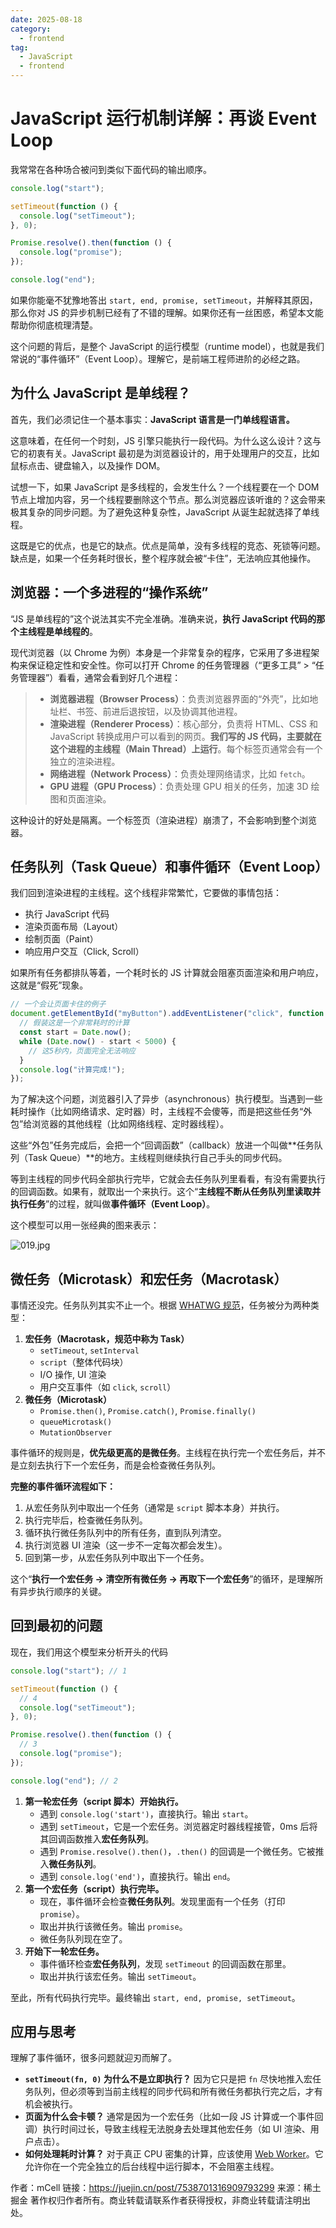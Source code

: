 ```yaml
---
date: 2025-08-18
category:
  - frontend
tag:
  - JavaScript
  - frontend
---
```


# JavaScript 运行机制详解：再谈 Event Loop

我常常在各种场合被问到类似下面代码的输出顺序。

```js
console.log("start");

setTimeout(function () {
  console.log("setTimeout");
}, 0);

Promise.resolve().then(function () {
  console.log("promise");
});

console.log("end");
```

如果你能毫不犹豫地答出 `start, end, promise, setTimeout`，并解释其原因，那么你对 JS 的异步机制已经有了不错的理解。如果你还有一丝困惑，希望本文能帮助你彻底梳理清楚。

这个问题的背后，是整个 JavaScript 的运行模型（runtime model），也就是我们常说的“事件循环”（Event Loop）。理解它，是前端工程师进阶的必经之路。



## **为什么 JavaScript 是单线程？**

首先，我们必须记住一个基本事实：**JavaScript 语言是一门单线程语言。**

这意味着，在任何一个时刻，JS 引擎只能执行一段代码。为什么这么设计？这与它的初衷有关。JavaScript 最初是为浏览器设计的，用于处理用户的交互，比如鼠标点击、键盘输入，以及操作 DOM。

试想一下，如果 JavaScript 是多线程的，会发生什么？一个线程要在一个 DOM 节点上增加内容，另一个线程要删除这个节点。那么浏览器应该听谁的？这会带来极其复杂的同步问题。为了避免这种复杂性，JavaScript 从诞生起就选择了单线程。

这既是它的优点，也是它的缺点。优点是简单，没有多线程的竞态、死锁等问题。缺点是，如果一个任务耗时很长，整个程序就会被“卡住”，无法响应其他操作。

## **浏览器：一个多进程的“操作系统”**

“JS 是单线程的”这个说法其实不完全准确。准确来说，**执行 JavaScript 代码的那个主线程是单线程的**。

现代浏览器（以 Chrome 为例）本身是一个非常复杂的程序，它采用了多进程架构来保证稳定性和安全性。你可以打开 Chrome 的任务管理器（“更多工具” > “任务管理器”）看看，通常会看到好几个进程：

> - **浏览器进程（Browser Process）**：负责浏览器界面的“外壳”，比如地址栏、书签、前进后退按钮，以及协调其他进程。
> - **渲染进程（Renderer Process）**：核心部分，负责将 HTML、CSS 和 JavaScript 转换成用户可以看到的网页。**我们写的 JS 代码，主要就在这个进程的主线程（Main Thread）上运行**。每个标签页通常会有一个独立的渲染进程。
> - **网络进程（Network Process）**：负责处理网络请求，比如 `fetch`。
> - **GPU 进程（GPU Process）**：负责处理 GPU 相关的任务，加速 3D 绘图和页面渲染。

这种设计的好处是隔离。一个标签页（渲染进程）崩溃了，不会影响到整个浏览器。



## **任务队列（Task Queue）和事件循环（Event Loop）**

我们回到渲染进程的主线程。这个线程非常繁忙，它要做的事情包括：

- 执行 JavaScript 代码
- 渲染页面布局（Layout）
- 绘制页面（Paint）
- 响应用户交互（Click, Scroll）

如果所有任务都排队等着，一个耗时长的 JS 计算就会阻塞页面渲染和用户响应，这就是“假死”现象。

```js
// 一个会让页面卡住的例子
document.getElementById("myButton").addEventListener("click", function () {
  // 假装这是一个非常耗时的计算
  const start = Date.now();
  while (Date.now() - start < 5000) {
    // 这5秒内，页面完全无法响应
  }
  console.log("计算完成!");
});
```

为了解决这个问题，浏览器引入了异步（asynchronous）执行模型。当遇到一些耗时操作（比如网络请求、定时器）时，主线程不会傻等，而是把这些任务“外包”给浏览器的其他线程（比如网络线程、定时器线程）。

这些“外包”任务完成后，会把一个“回调函数”（callback）放进一个叫做**任务队列（Task Queue）**的地方。主线程则继续执行自己手头的同步代码。

等到主线程的同步代码全部执行完毕，它就会去任务队列里看看，有没有需要执行的回调函数。如果有，就取出一个来执行。这个“**主线程不断从任务队列里读取并执行任务**”的过程，就叫做**事件循环（Event Loop）**。

这个模型可以用一张经典的图来表示：



![019.jpg](https://p3-xtjj-sign.byteimg.com/tos-cn-i-73owjymdk6/5b5acb5a7faa464a8e35c3e38b9a6a7c~tplv-73owjymdk6-jj-mark-v1:0:0:0:0:5o6Y6YeR5oqA5pyv56S-5Yy6IEAgbUNlbGw=:q75.awebp?rk3s=f64ab15b&x-expires=1755973738&x-signature=wYd%2BF74%2BMBLFwWVODHfqNq6sGh0%3D)

## **微任务（Microtask）和宏任务（Macrotask）**



事情还没完。任务队列其实不止一个。根据 [WHATWG 规范](https://link.juejin.cn?target=https%3A%2F%2Fwww.google.com%2Fsearch%3Fq%3Dhttps%3A%2F%2Fhtml.spec.whatwg.org%2Fmultipage%2Fwebappapis.html%23event-loops)，任务被分为两种类型：

1. **宏任务（Macrotask，规范中称为 Task）**
   - `setTimeout`, `setInterval`
   - `script`（整体代码块）
   - I/O 操作, UI 渲染
   - 用户交互事件（如 `click`, `scroll`）
2. **微任务（Microtask）**
   - `Promise.then()`, `Promise.catch()`, `Promise.finally()`
   - `queueMicrotask()`
   - `MutationObserver`

事件循环的规则是，**优先级更高的是微任务**。主线程在执行完一个宏任务后，并不是立刻去执行下一个宏任务，而是会检查微任务队列。

**完整的事件循环流程如下：**

1. 从宏任务队列中取出一个任务（通常是 `script` 脚本本身）并执行。
2. 执行完毕后，检查微任务队列。
3. 循环执行微任务队列中的所有任务，直到队列清空。
4. 执行浏览器 UI 渲染（这一步不一定每次都会发生）。
5. 回到第一步，从宏任务队列中取出下一个任务。

这个“**执行一个宏任务 -> 清空所有微任务 -> 再取下一个宏任务**”的循环，是理解所有异步执行顺序的关键。





## **回到最初的问题**

现在，我们用这个模型来分析开头的代码



```js
console.log("start"); // 1

setTimeout(function () {
  // 4
  console.log("setTimeout");
}, 0);

Promise.resolve().then(function () {
  // 3
  console.log("promise");
});

console.log("end"); // 2
```

1. **第一轮宏任务（script 脚本）开始执行。**
   - 遇到 `console.log('start')`，直接执行。输出 `start`。
   - 遇到 `setTimeout`，它是一个宏任务。浏览器定时器线程接管，0ms 后将其回调函数推入**宏任务队列**。
   - 遇到 `Promise.resolve().then()`，`.then()` 的回调是一个微任务。它被推入**微任务队列**。
   - 遇到 `console.log('end')`，直接执行。输出 `end`。
2. **第一个宏任务（script）执行完毕。**
   - 现在，事件循环会检查**微任务队列**。发现里面有一个任务（打印 `promise`）。
   - 取出并执行该微任务。输出 `promise`。
   - 微任务队列现在空了。
3. **开始下一轮宏任务。**
   - 事件循环检查**宏任务队列**，发现 `setTimeout` 的回调函数在那里。
   - 取出并执行该宏任务。输出 `setTimeout`。

至此，所有代码执行完毕。最终输出 `start, end, promise, setTimeout`。

## **应用与思考**

理解了事件循环，很多问题就迎刃而解了。

- **`setTimeout(fn, 0)` 为什么不是立即执行？** 因为它只是把 `fn` 尽快地推入宏任务队列，但必须等到当前主线程的同步代码和所有微任务都执行完之后，才有机会被执行。
- **页面为什么会卡顿？** 通常是因为一个宏任务（比如一段 JS 计算或一个事件回调）执行时间过长，导致主线程无法脱身去处理其他宏任务（如 UI 渲染、用户点击）。
- **如何处理耗时计算？** 对于真正 CPU 密集的计算，应该使用 [Web Worker](https://link.juejin.cn?target=https%3A%2F%2Fdeveloper.mozilla.org%2Fzh-CN%2Fdocs%2FWeb%2FAPI%2FWeb_Workers_API%2FUsing_web_workers)。它允许你在一个完全独立的后台线程中运行脚本，不会阻塞主线程。



作者：mCell
链接：https://juejin.cn/post/7538701316909793299
来源：稀土掘金
著作权归作者所有。商业转载请联系作者获得授权，非商业转载请注明出处。
